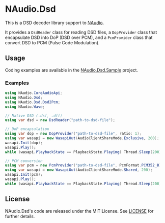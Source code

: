 # NAudio.Dsd

This is a DSD decoder library support to [NAudio](https://github.com/naudio/NAudio).

It provides a `DsdReader` class for reading DSD files, a `DopProvider` class that encapsulate DSD into DoP (DSD over PCM), 
and a `PcmProvider` class that convert DSD to PCM (Pulse Code Modulation).

## Usage

Coding examples are available in the 
[NAudio.Dsd.Sample](https://github.com/RCNMT/NAudio.Dsd/tree/main/NAudio.Dsd.Sample)
project.

### Examples

```cs
using NAudio.CoreAudioApi;
using NAudio.Dsd;
using NAudio.Dsd.Dsd2Pcm;
using NAudio.Wave;

// Native DSD (.dsf, .dff)
using var dsd = new DsdReader("path-to-dsd-file");

// DoP encapsulation
using var dop = new DopProvider("path-to-dsd-file", ratio: 1);
using var wasapi = new WasapiOut(AudioClientShareMode.Exclusive, 200);    // Using Exclusive mode
wasapi.Init(dop);
wasapi.Play();
while (wasapi.PlaybackState == PlaybackState.Playing) Thread.Sleep(200);

// PCM conversion
using var pcm = new PcmProvider("path-to-dsd-file", PcmFormat.PCM352_8);  // Output PCM 352.8 kHz
using var wasapi = new WasapiOut(AudioClientShareMode.Shared, 200);
wasapi.Init(pcm);
wasapi.Play();
while (wasapi.PlaybackState == PlaybackState.Playing) Thread.Sleep(200);
```
## License

NAudio.Dsd's code are released under the MIT License. See [LICENSE](https://github.com/RCNMT/NAudio.Dsd/blob/main/LICENSE) for further details.
